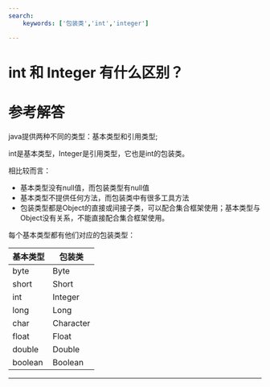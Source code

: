 ```yaml
---
search:
    keywords: ['包装类','int','integer']

---
```



# int  和 Integer 有什么区别？

# 参考解答

java提供两种不同的类型：基本类型和引用类型;

int是基本类型，Integer是引用类型，它也是int的包装类。

相比较而言：
* 基本类型没有null值，而包装类型有null值
* 基本类型不提供任何方法，而包装类中有很多工具方法
* 包装类型都是Object的直接或间接子类，可以配合集合框架使用；基本类型与Object没有关系，不能直接配合集合框架使用。

每个基本类型都有他们对应的包装类型：

|基本类型|包装类|
|-|-|
|byte|Byte|
|short|Short|
|int|Integer|
|long|Long|
|char|Character|
|float|Float|
|double|Double|
|boolean|Boolean|

---



